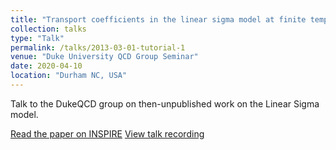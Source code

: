 ```yaml
---
title: "Transport coefficients in the linear sigma model at finite temperature"
collection: talks
type: "Talk"
permalink: /talks/2013-03-01-tutorial-1
venue: "Duke University QCD Group Seminar"
date: 2020-04-10
location: "Durham NC, USA"
---
```


Talk to the DukeQCD group on then-unpublished work on the Linear Sigma model.

[Read the paper on INSPIRE](https://inspirehep.net/literature/1797838)
[View talk recording](https://www.youtube.com/watch?v=CKxkhtDVXsA)
